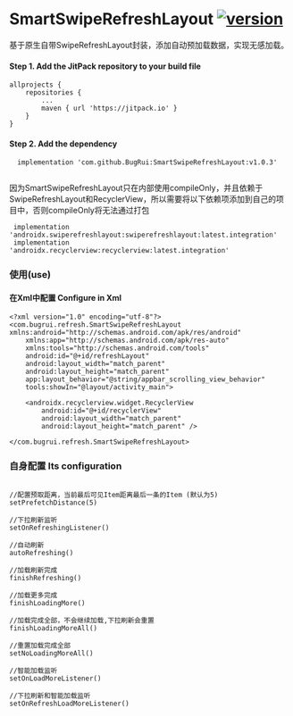 # SmartSwipeRefreshLayout [![version](https://jitpack.io/v/BugRui/SmartSwipeRefreshLayout.svg)](https://jitpack.io/#BugRui/SmartSwipeRefreshLayout/v1.0.3)

基于原生自带SwipeRefreshLayout封装，添加自动预加载数据，实现无感加载。


#### Step 1. Add the JitPack repository to your build file
```
allprojects {
	repositories {
		...
		maven { url 'https://jitpack.io' }
	}
}

```
####  Step 2. Add the dependency
```
  implementation 'com.github.BugRui:SmartSwipeRefreshLayout:v1.0.3'
 
```
因为SmartSwipeRefreshLayout只在内部使用compileOnly，并且依赖于SwipeRefreshLayout和RecyclerView，所以需要将以下依赖项添加到自己的项目中，否则compileOnly将无法通过打包


```
 implementation 'androidx.swiperefreshlayout:swiperefreshlayout:latest.integration'
 implementation 'androidx.recyclerview:recyclerview:latest.integration'
```

### 使用(use)

#### 在Xml中配置 Configure in Xml

```
<?xml version="1.0" encoding="utf-8"?>
<com.bugrui.refresh.SmartSwipeRefreshLayout xmlns:android="http://schemas.android.com/apk/res/android"
    xmlns:app="http://schemas.android.com/apk/res-auto"
    xmlns:tools="http://schemas.android.com/tools"
    android:id="@+id/refreshLayout"
    android:layout_width="match_parent"
    android:layout_height="match_parent"
    app:layout_behavior="@string/appbar_scrolling_view_behavior"
    tools:showIn="@layout/activity_main">

    <androidx.recyclerview.widget.RecyclerView
        android:id="@+id/recyclerView"
        android:layout_width="match_parent"
        android:layout_height="match_parent" />

</com.bugrui.refresh.SmartSwipeRefreshLayout>

```
### 自身配置 Its configuration
```

//配置预取距离，当前最后可见Item距离最后一条的Item (默认为5) 
setPrefetchDistance(5)

//下拉刷新监听 
setOnRefreshingListener()

//自动刷新 
autoRefreshing()

//加载刷新完成 
finishRefreshing()

//加载更多完成 
finishLoadingMore()

//加载完成全部，不会继续加载,下拉刷新会重置  
finishLoadingMoreAll()

//重置加载完成全部   
setNoLoadingMoreAll()

//智能加载监听  
setOnLoadMoreListener()

//下拉刷新和智能加载监听  
setOnRefreshLoadMoreListener()
```

